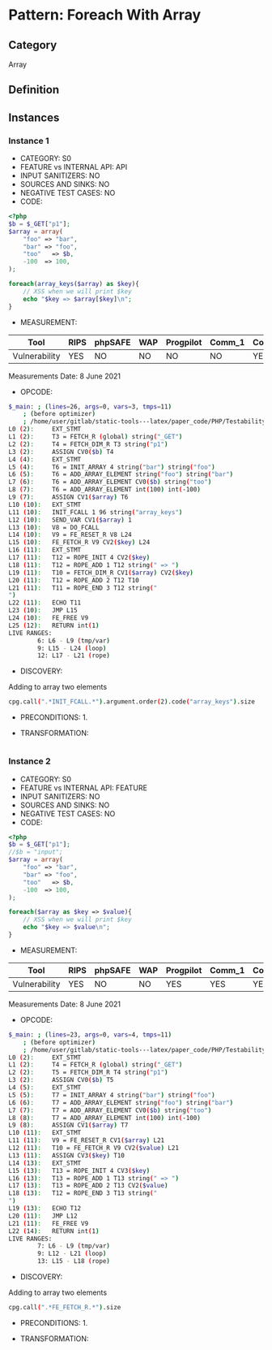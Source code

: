 # Pattern: Foreach With Array

## Category

Array

## Definition

## Instances

### Instance 1

- CATEGORY: S0
- FEATURE vs INTERNAL API: API
- INPUT SANITIZERS:  NO
- SOURCES AND SINKS: NO 
- NEGATIVE TEST CASES: NO
- CODE:

```php
<?php
$b = $_GET["p1"];
$array = array(
    "foo" => "bar",
    "bar" => "foo",
    "too"   => $b,
    -100  => 100,
);

foreach(array_keys($array) as $key){
    // XSS when we will print $key
    echo "$key => $array[$key]\n";
}
```

- MEASUREMENT:

| Tool          | RIPS | phpSAFE | WAP  | Progpilot | Comm_1 | Comm_2 | Correct |
| ------------- | ---- | ------- | ---- | --------- | ------- | --------- | ------- |
| Vulnerability | YES   | NO      | NO   | NO        | NO      | YES       | YES     |
Measurements Date: 8 June 2021

- OPCODE:

```bash
$_main: ; (lines=26, args=0, vars=3, tmps=11)
    ; (before optimizer)
    ; /home/user/gitlab/static-tools---latex/paper_code/PHP/Testability_Patterns/56_foreach_with_array/first_ex/first_ex.php:1-12
L0 (2):     EXT_STMT
L1 (2):     T3 = FETCH_R (global) string("_GET")
L2 (2):     T4 = FETCH_DIM_R T3 string("p1")
L3 (2):     ASSIGN CV0($b) T4
L4 (4):     EXT_STMT
L5 (4):     T6 = INIT_ARRAY 4 string("bar") string("foo")
L6 (5):     T6 = ADD_ARRAY_ELEMENT string("foo") string("bar")
L7 (6):     T6 = ADD_ARRAY_ELEMENT CV0($b) string("too")
L8 (7):     T6 = ADD_ARRAY_ELEMENT int(100) int(-100)
L9 (7):     ASSIGN CV1($array) T6
L10 (10):   EXT_STMT
L11 (10):   INIT_FCALL 1 96 string("array_keys")
L12 (10):   SEND_VAR CV1($array) 1
L13 (10):   V8 = DO_FCALL
L14 (10):   V9 = FE_RESET_R V8 L24
L15 (10):   FE_FETCH_R V9 CV2($key) L24
L16 (11):   EXT_STMT
L17 (11):   T12 = ROPE_INIT 4 CV2($key)
L18 (11):   T12 = ROPE_ADD 1 T12 string(" => ")
L19 (11):   T10 = FETCH_DIM_R CV1($array) CV2($key)
L20 (11):   T12 = ROPE_ADD 2 T12 T10
L21 (11):   T11 = ROPE_END 3 T12 string("
")
L22 (11):   ECHO T11
L23 (10):   JMP L15
L24 (10):   FE_FREE V9
L25 (12):   RETURN int(1)
LIVE RANGES:
        6: L6 - L9 (tmp/var)
        9: L15 - L24 (loop)
        12: L17 - L21 (rope)
```

- DISCOVERY:

Adding to array two elements

```bash
cpg.call(".*INIT_FCALL.*").argument.order(2).code("array_keys").size
```

- PRECONDITIONS:
   1.

- TRANSFORMATION: 

```

```

### Instance 2

- CATEGORY: S0
- FEATURE vs INTERNAL API: FEATURE
- INPUT SANITIZERS:  NO
- SOURCES AND SINKS: NO 
- NEGATIVE TEST CASES: NO
- CODE:

```php
<?php
$b = $_GET["p1"];
//$b = "input";
$array = array(
    "foo" => "bar",
    "bar" => "foo",
    "too"   => $b,
    -100  => 100,
);

foreach($array as $key => $value){
    // XSS when we will print $key
    echo "$key => $value\n";
}
```

- MEASUREMENT:

| Tool          | RIPS | phpSAFE | WAP  | Progpilot | Comm_1 | Comm_2 | Correct |
| ------------- | ---- | ------- | ---- | --------- | ------- | --------- | ------- |
| Vulnerability | YES   | NO      | NO   | YES        | YES      | YES       | YES     |
Measurements Date: 8 June 2021

- OPCODE:

```bash
$_main: ; (lines=23, args=0, vars=4, tmps=11)
    ; (before optimizer)
    ; /home/user/gitlab/static-tools---latex/paper_code/PHP/Testability_Patterns/56_foreach_with_array/second_ex/second_ex.php:1-14
L0 (2):     EXT_STMT
L1 (2):     T4 = FETCH_R (global) string("_GET")
L2 (2):     T5 = FETCH_DIM_R T4 string("p1")
L3 (2):     ASSIGN CV0($b) T5
L4 (5):     EXT_STMT
L5 (5):     T7 = INIT_ARRAY 4 string("bar") string("foo")
L6 (6):     T7 = ADD_ARRAY_ELEMENT string("foo") string("bar")
L7 (7):     T7 = ADD_ARRAY_ELEMENT CV0($b) string("too")
L8 (8):     T7 = ADD_ARRAY_ELEMENT int(100) int(-100)
L9 (8):     ASSIGN CV1($array) T7
L10 (11):   EXT_STMT
L11 (11):   V9 = FE_RESET_R CV1($array) L21
L12 (11):   T10 = FE_FETCH_R V9 CV2($value) L21
L13 (11):   ASSIGN CV3($key) T10
L14 (13):   EXT_STMT
L15 (13):   T13 = ROPE_INIT 4 CV3($key)
L16 (13):   T13 = ROPE_ADD 1 T13 string(" => ")
L17 (13):   T13 = ROPE_ADD 2 T13 CV2($value)
L18 (13):   T12 = ROPE_END 3 T13 string("
")
L19 (13):   ECHO T12
L20 (11):   JMP L12
L21 (11):   FE_FREE V9
L22 (14):   RETURN int(1)
LIVE RANGES:
        7: L6 - L9 (tmp/var)
        9: L12 - L21 (loop)
        13: L15 - L18 (rope)
```

- DISCOVERY:

Adding to array two elements
```bash
cpg.call(".*FE_FETCH_R.*").size
```

- PRECONDITIONS:
   1.

- TRANSFORMATION: 

```

```

